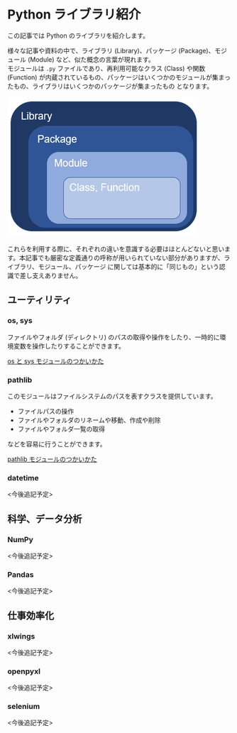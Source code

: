 # Python ライブラリ紹介  

この記事では Python のライブラリを紹介します。  

様々な記事や資料の中で、ライブラリ (Library)、パッケージ (Package)、モジュール (Module) など、似た概念の言葉が現れます。  
モジュールは `.py` ファイルであり、再利用可能なクラス (Class) や関数 (Function) が内蔵されているもの、パッケージはいくつかのモジュールが集まったもの、ライブラリはいくつかのパッケージが集まったもの となります。  

![](./pictures/Python_lib_pkg_mdl.png)

これらを利用する際に、それぞれの違いを意識する必要はほとんどないと思います。本記事でも厳密な定義通りの呼称が用いられていない部分がありますが、ライブラリ、モジュール、パッケージ に関しては基本的に「同じもの」という認識で差し支えありません。  

## ユーティリティ  

### os, sys  

ファイルやフォルダ (ディレクトリ) のパスの取得や操作をしたり、一時的に環境変数を操作したりすることができます。  

[os と sys モジュールのつかいかた](./osとsysモジュールのつかいかた.ipynb)

### pathlib  

このモジュールはファイルシステムのパスを表すクラスを提供しています。  

- ファイルパスの操作  
- ファイルやフォルダのリネームや移動、作成や削除  
- ファイルやフォルダ一覧の取得  

などを容易に行うことができます。  

[pathlib モジュールのつかいかた](./pathlibモジュールのつかいかた.ipynb)

### datetime  

<今後追記予定>  

## 科学、データ分析  

### NumPy  

<今後追記予定>  

### Pandas  

<今後追記予定>  

## 仕事効率化  

### xlwings  

<今後追記予定>  

### openpyxl  

<今後追記予定>  

### selenium  

<今後追記予定>  
